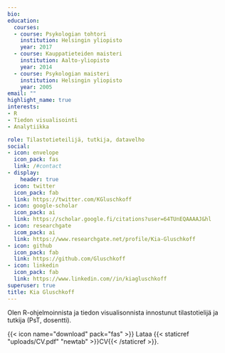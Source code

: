 ```yaml
---
bio: 
education:
  courses:
  - course: Psykologian tohtori
    institution: Helsingin yliopisto
    year: 2017
  - course: Kauppatieteiden maisteri
    institution: Aalto-yliopisto
    year: 2014
  - course: Psykologian maisteri
    institution: Helsingin yliopisto
    year: 2005
email: ""
highlight_name: true
interests:
- R
- Tiedon visualisointi
- Analytiikka

role: Tilastotieteilijä, tutkija, datavelho
social:
- icon: envelope
  icon_pack: fas
  link: /#contact
- display:
    header: true
  icon: twitter
  icon_pack: fab
  link: https://twitter.com/KGluschkoff
- icon: google-scholar
  icon_pack: ai
  link: https://scholar.google.fi/citations?user=64TUnEQAAAAJ&hl
- icon: researchgate
  icom_pack: ai
  link: https://www.researchgate.net/profile/Kia-Gluschkoff
- icon: github
  icon_pack: fab
  link: https://github.com/Gluschkoff
- icon: linkedin
  icon_pack: fab
  link: https://www.linkedin.com//in/kiagluschkoff
superuser: true
title: Kia Gluschkoff
---
```


Olen R-ohjelmoinnista ja tiedon visualisonnista innostunut tilastotielijä ja tutkija (PsT, dosentti). 

{{< icon name="download" pack="fas" >}} Lataa {{< staticref "uploads/CV.pdf" "newtab" >}}CV{{< /staticref >}}.

